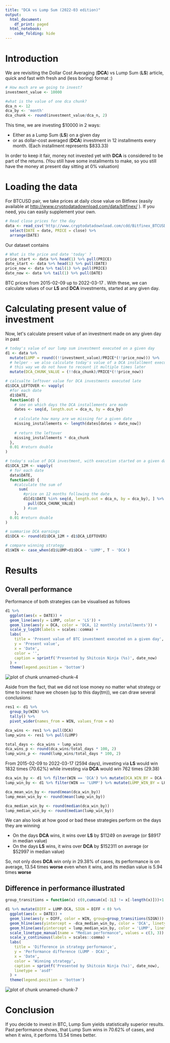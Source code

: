 ```yaml
---
title: "DCA vs Lump Sum (2022-03 edition)"
output:
  html_document:
    df_print: paged
  html_notebook:
    code_folding: hide
---
```




# Introduction

We are revisiting the Dollar Cost Averaging (**DCA**) vs Lump Sum (**LS**) article, quick and fast with fresh and (less boring) format :)


```r
# How much are we going to invest?
investment_value <- 10000

#what is the value of one dca chunk?
dca_n <- 12
dca_by <- 'month'
dca_chunk <- round(investment_value/dca_n, 2)
```

This time, we are investing $10000 in 2 ways:

* Either as a Lump Sum (**LS**) on a given day
* or as dollar-cost averaged (**DCA**) investment in 12 installments every month. (Each installment represents $833.33)

In order to keep it fair, money not invested yet with **DCA** is considered to be part of the returns. (You still have some installments to make, so you still have the money at present day sitting at 0% valuation) 

# Loading the data
For BTCUSD pair, we take prices at daily close value on Bitfinex (easily available at http://www.cryptodatadownload.com/data/bitfinex/ ). If you need, you can easily supplement your own.


```r
# Read close prices for the day
data <- read_csv('http://www.cryptodatadownload.com/cdd/Bitfinex_BTCUSD_d.csv', skip = 1) %>% 
  select(DATE = date, PRICE = close) %>% 
  arrange(DATE)
```

Our dataset contains


```r
# What is the price and date 'today' ?
price_start <- data %>% head(1) %>% pull(PRICE)
date_start <- data %>% head(1) %>% pull(DATE)
price_now <- data %>% tail(1) %>% pull(PRICE)
date_now <- data %>% tail(1) %>% pull(DATE)
```

BTC prices from 2015-02-09 up to 2022-03-17 . With these, we can calculate values of our **LS** and **DCA** investments, started at any given day.

# Calculating present value of investment

Now, let's calculate present value of an investment made on any given day in past


```r
# today's value of our lump sum investment executed on a given day
d1 <- data %>% 
  mutate(LUMP = round((!!investment_value)/PRICE*(!!price_now))) %>%
  # helper - we also calculate today's value of a DCA installment executed on this day
  # this way we do not have to recount it multiple times later
  mutate(DCA_CHUNK_VALUE = (!!dca_chunk)/PRICE*(!!price_now))

# calcualte leftover value for DCA investments executed late
d1$DCA_LEFTOVER <- vapply(
  #for each date
  d1$DATE,
  function(d) {
    # see on which days the DCA installements are made
    dates <- seq(d, length.out = dca_n, by = dca_by)
    
    # calculate how many are we missing for a given date
    missing_installements <- length(dates[dates > date_now])
    
    # return the leftover
    missing_installements * dca_chunk
  },
  0.01 #return double
)

# today's value of DCA investment, with execution started on a given day 
d1$DCA_12M <- vapply(
  # for each date
  data$DATE, 
  function(d) {
    #calculate the sum of
      sum(
        #price on 12 months following the date
        d1[d1$DATE %in% seq(d, length.out = dca_n, by = dca_by), ] %>% 
          pull(DCA_CHUNK_VALUE)
        ) #sum
    },
  0.01 #return double
)

# summarise DCA earnings
d1$DCA <- round(d1$DCA_12M + d1$DCA_LEFTOVER)

# compare winning strategy
d1$WIN <- case_when(d1$LUMP>d1$DCA ~ 'LUMP', T ~ 'DCA')
```

# Results

## Overall performance

Performance of both strategies can be visualised as follows


```r
d1 %>% 
  ggplot(aes(x = DATE)) +
  geom_line(aes(y = LUMP, color = 'LS')) +
  geom_line(aes(y = DCA, color = 'DCA, 12 monthly installments')) +
  scale_y_log10(labels = scales::comma) +
  labs(
    title = 'Present value of BTC investment executed on a given day',
    y = 'Present value',
    x = 'Date',
    color = '',
    caption = sprintf('Presented by Shitcoin Ninja (%s)', date_now)
  ) +
  theme(legend.position = 'bottom')
```

![plot of chunk unnamed-chunk-4](lump-vs-dca//unnamed-chunk-4-1.png)

Aside from the fact, that we did not lose money no matter what strategy or time to invest have we chosen (up to this day(tm)), we can draw several conclusions:


```r
res1 <- d1 %>% 
  group_by(WIN) %>% 
  tally() %>% 
  pivot_wider(names_from = WIN, values_from = n)

dca_wins <- res1 %>% pull(DCA)
lump_wins <- res1 %>% pull(LUMP)

total_days <- dca_wins + lump_wins
dca_wins_p <- round(dca_wins/total_days * 100, 2)
lump_wins_p <- round(lump_wins/total_days * 100, 2)
```

From 2015-02-09 to 2022-03-17 (2594 days), investing via **LS** would win 1832 times (70.62%) while investing via **DCA** would win 762 times (29.38)


```r
dca_win_by <- d1 %>% filter(WIN == 'DCA') %>% mutate(DCA_WIN_BY = DCA - LUMP) %>% pull(DCA_WIN_BY)
lump_win_by <- d1 %>% filter(WIN == 'LUMP') %>% mutate(LUMP_WIN_BY = LUMP - DCA) %>% pull(LUMP_WIN_BY)

dca_mean_win_by <- round(mean(dca_win_by))
lump_mean_win_by <- round(mean(lump_win_by))

dca_median_win_by <- round(median(dca_win_by))
lump_median_win_by <- round(median(lump_win_by))
```

We can also look at how good or bad these strategies perform on the days they are winning

* On the days **DCA** wins, it wins over **LS** by $11249 on average (or $8917 in median value)
* On the days **LS** wins, it wins over **DCA** by $152311 on average (or $52997 in median value)

So, not only does **DCA** win only in 29.38% of cases, its performance is on average, 13.54 times **worse** even when it wins, and its median value is 5.94 times **worse**

## Difference in performance illustrated


```r
group_transitions = function(x) c(0,cumsum(x[-1L] != x[-length(x)]))+1

d1 %>% mutate(DIFF = LUMP-DCA, SIGN = DIFF < 0) %>% 
  ggplot(aes(x = DATE)) +
  geom_line(aes(y = DIFF, color = WIN, group=group_transitions(SIGN))) +
  geom_hline(aes(yintercept = -dca_median_win_by, color = 'DCA', linetype = 'DCA')) +
  geom_hline(aes(yintercept = lump_median_win_by, color = 'LUMP', linetype = 'LUMP')) +
  scale_linetype_manual(name = "Median performance", values = c(3, 3)) +
  scale_y_continuous(labels = scales::comma) +
  labs(
    title = 'Difference in strategy performance',
    y = 'Performance difference (LUMP - DCA)',
    x = 'Date',
    color = 'Winning strategy',
    caption = sprintf('Presented by Shitcoin Ninja (%s)', date_now),
    linetype = 'asdf'
  ) +
  theme(legend.position = 'bottom')
```

![plot of chunk unnamed-chunk-7](lump-vs-dca//unnamed-chunk-7-1.png)


# Conclusion

If you decide to invest in BTC, Lump Sum yields statistically superior results. Past performance shows, that Lump Sum wins in 70.62% of cases, and when it wins, it performs 13.54 times better.



